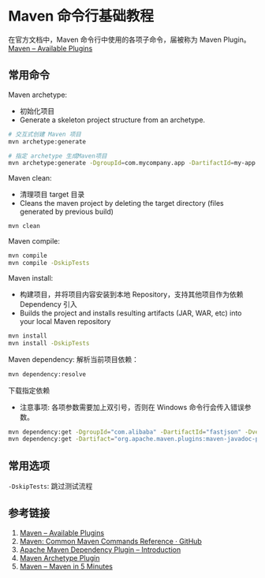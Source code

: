 # Maven 命令行基础教程

在官方文档中，Maven 命令行中使用的各项子命令，届被称为 Maven Plugin。
[Maven – Available Plugins](https://maven.apache.org/plugins/index.html)

## 常用命令

Maven archetype:
- 初始化项目
- Generate a skeleton project structure from an archetype.
```bash
# 交互式创建 Maven 项目
mvn archetype:generate

# 指定 archetype 生成Maven项目 
mvn archetype:generate -DgroupId=com.mycompany.app -DartifactId=my-app -DarchetypeArtifactId=maven-archetype-quickstart -DarchetypeVersion=1.5 -DinteractiveMode=false
```

Maven clean:
- 清理项目 target 目录
- Cleans the maven project by deleting the target directory (files generated by previous build)
```bash
mvn clean
```

Maven compile:
```bash
mvn compile
mvn compile -DskipTests
```

Maven install:
- 构建项目，并将项目内容安装到本地 Repository，支持其他项目作为依赖 Dependency 引入
- Builds the project and installs resulting artifacts (JAR, WAR, etc) into your local Maven repository
```bash
mvn install
mvn install -DskipTests
```

Maven dependency:
解析当前项目依赖：
```bash
mvn dependency:resolve
```

下载指定依赖
- 注意事项: 各项参数需要加上双引号，否则在 Windows 命令行会传入错误参数。
```bash
mvn dependency:get -DgroupId="com.alibaba" -DartifactId="fastjson" -Dversion="1.2.70"
mvn dependency:get -Dartifact="org.apache.maven.plugins:maven-javadoc-plugin:2.9.1"
```

## 常用选项

`-DskipTests`: 跳过测试流程

## 参考链接

1. [Maven – Available Plugins](https://maven.apache.org/plugins/index.html)
2. [Maven: Common Maven Commands Reference · GitHub](https://gist.github.com/adojos/f51a3e908b0fe65340b4e99ce3bf3b8e)
3. [Apache Maven Dependency Plugin – Introduction](https://maven.apache.org/plugins/maven-dependency-plugin/index.html)
4. [Maven Archetype Plugin](https://maven.apache.org/archetype/maven-archetype-plugin/index.html)
5. [Maven – Maven in 5 Minutes](https://maven.apache.org/guides/getting-started/maven-in-five-minutes.html)